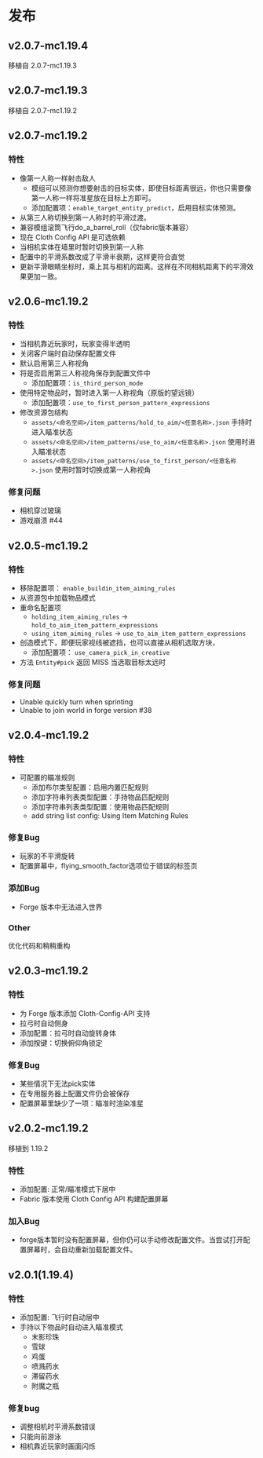 # 发布

## v2.0.7-mc1.19.4

移植自 2.0.7-mc1.19.3

## v2.0.7-mc1.19.3

移植自 2.0.7-mc1.19.2

## v2.0.7-mc1.19.2

### 特性

* 像第一人称一样射击敌人
  * 模组可以预测你想要射击的目标实体，即使目标距离很远，你也只需要像第一人称一样将准星放在目标上方即可。
  * 添加配置项：`enable_target_entity_predict`，启用目标实体预测。
* 从第三人称切换到第一人称时的平滑过渡。
* 兼容模组滚筒飞行do_a_barrel_roll（仅fabric版本兼容）
* 现在 Cloth Config API 是可选依赖
* 当相机实体在墙里时暂时切换到第一人称
* 配置中的平滑系数改成了平滑半衰期，这样更符合直觉
* 更新平滑眼睛坐标时，乘上其与相机的距离。这样在不同相机距离下的平滑效果更加一致。

## v2.0.6-mc1.19.2

### 特性

* 当相机靠近玩家时，玩家变得半透明
* 关闭客户端时自动保存配置文件
* 默认启用第三人称视角
* 将是否启用第三人称视角保存到配置文件中
  * 添加配置项：`is_third_person_mode`
* 使用特定物品时，暂时进入第一人称视角（原版的望远镜）
  * 添加配置项：`use_to_first_person_pattern_expressions`
* 修改资源包结构
  * `assets/<命名空间>/item_patterns/hold_to_aim/<任意名称>.json` 手持时进入瞄准状态
  * `assets/<命名空间>/item_patterns/use_to_aim/<任意名称>.json` 使用时进入瞄准状态
  * `assets/<命名空间>/item_patterns/use_to_first_person/<任意名称>.json` 使用时暂时切换成第一人称视角

### 修复问题

* 相机穿过玻璃
* 游戏崩溃 #44

## v2.0.5-mc1.19.2

### 特性

* 移除配置项： `enable_buildin_item_aiming_rules`
* 从资源包中加载物品模式
* 重命名配置项
  *  `holding_item_aiming_rules` -> `hold_to_aim_item_pattern_expressions`
  *  `using_item_aiming_rules` -> `use_to_aim_item_pattern_expressions`
* 创造模式下，即便玩家视线被遮挡，也可以直接从相机选取方块，
  * 添加配置项： `use_camera_pick_in_creative`
* 方法 `Entity#pick` 返回 MISS 当选取目标太远时

### 修复问题

* Unable quickly turn when sprinting
* Unable to join world in forge version #38

## v2.0.4-mc1.19.2

### 特性

* 可配置的瞄准规则
  * 添加布尔类型配置：启用内置匹配规则
  * 添加字符串列表类型配置：手持物品匹配规则
  * 添加字符串列表类型配置：使用物品匹配规则
  * add string list config: Using Item Matching Rules

### 修复Bug

* 玩家的不平滑旋转
* 配置屏幕中，flying_smooth_factor选项位于错误的标签页

### 添加Bug

* Forge 版本中无法进入世界

### Other

优化代码和稍稍重构

## v2.0.3-mc1.19.2

### 特性

* 为 Forge 版本添加 Cloth-Config-API 支持
* 拉弓时自动侧身
* 添加配置：拉弓时自动旋转身体
* 添加按键：切换俯仰角锁定

### 修复Bug

* 某些情况下无法pick实体
* 在专用服务器上配置文件仍会被保存
* 配置屏幕里缺少了一项：瞄准时渲染准星

## v2.0.2-mc1.19.2

移植到 1.19.2

### 特性

* 添加配置: 正常/瞄准模式下居中
* Fabric 版本使用 Cloth Config API 构建配置屏幕

### 加入Bug

* forge版本暂时没有配置屏幕，但你仍可以手动修改配置文件。当尝试打开配置屏幕时，会自动重新加载配置文件。

## v2.0.1(1.19.4)

### 特性

* 添加配置: 飞行时自动居中
* 手持以下物品时自动进入瞄准模式
  * 末影珍珠
  * 雪球
  * 鸡蛋
  * 喷溅药水
  * 滞留药水
  * 附魔之瓶

### 修复bug

* 调整相机时平滑系数错误
* 只能向前游泳
* 相机靠近玩家时画面闪烁
